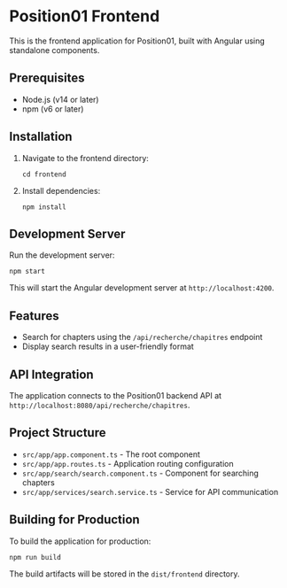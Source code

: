 # Position01 Frontend

This is the frontend application for Position01, built with Angular using standalone components.

## Prerequisites

- Node.js (v14 or later)
- npm (v6 or later)

## Installation

1. Navigate to the frontend directory:
   ```
   cd frontend
   ```

2. Install dependencies:
   ```
   npm install
   ```

## Development Server

Run the development server:
```
npm start
```

This will start the Angular development server at `http://localhost:4200`.

## Features

- Search for chapters using the `/api/recherche/chapitres` endpoint
- Display search results in a user-friendly format

## API Integration

The application connects to the Position01 backend API at `http://localhost:8080/api/recherche/chapitres`.

## Project Structure

- `src/app/app.component.ts` - The root component
- `src/app/app.routes.ts` - Application routing configuration
- `src/app/search/search.component.ts` - Component for searching chapters
- `src/app/services/search.service.ts` - Service for API communication

## Building for Production

To build the application for production:
```
npm run build
```

The build artifacts will be stored in the `dist/frontend` directory.
